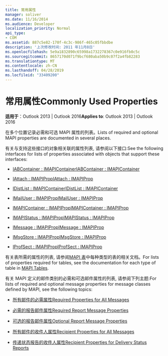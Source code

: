 ```yaml
---
title: 常用属性
manager: soliver
ms.date: 11/16/2014
ms.audience: Developer
localization_priority: Normal
api_type:
- COM
ms.assetid: 887c5e82-170f-4c3c-986f-465c05fbbdbe
description: '上次修改时间: 2011 年11月8日'
ms.openlocfilehash: 5e9a1832890c65998a1732278367c0e916fb0c5c
ms.sourcegitcommit: 8657170d071f9bcf680aba50b9c07f2a4fb82283
ms.translationtype: MT
ms.contentlocale: zh-CN
ms.lasthandoff: 04/28/2019
ms.locfileid: "33409200"
---
```

# <a name="commonly-used-properties"></a><span data-ttu-id="dabdb-103">常用属性</span><span class="sxs-lookup"><span data-stu-id="dabdb-103">Commonly Used Properties</span></span>

 
  
<span data-ttu-id="dabdb-104">**适用于**：Outlook 2013 | Outlook 2016</span><span class="sxs-lookup"><span data-stu-id="dabdb-104">**Applies to**: Outlook 2013 | Outlook 2016</span></span> 
  
<span data-ttu-id="dabdb-105">在多个位置记录必需和可选 MAPI 属性的列表。</span><span class="sxs-lookup"><span data-stu-id="dabdb-105">Lists of required and optional MAPI properties are documented in several places.</span></span>
  
<span data-ttu-id="dabdb-106">有关与支持这些接口的对象相关联的属性列表, 请参阅以下接口:</span><span class="sxs-lookup"><span data-stu-id="dabdb-106">See the following interfaces for lists of properties associated with objects that support these interfaces:</span></span>
  
- [<span data-ttu-id="dabdb-107">IABContainer : IMAPIContainer</span><span class="sxs-lookup"><span data-stu-id="dabdb-107">IABContainer : IMAPIContainer</span></span>](iabcontainerimapicontainer.md)
    
- [<span data-ttu-id="dabdb-108">IAttach : IMAPIProp</span><span class="sxs-lookup"><span data-stu-id="dabdb-108">IAttach : IMAPIProp</span></span>](iattachimapiprop.md)
    
- [<span data-ttu-id="dabdb-109">IDistList : IMAPIContainer</span><span class="sxs-lookup"><span data-stu-id="dabdb-109">IDistList : IMAPIContainer</span></span>](idistlistimapicontainer.md)
    
- [<span data-ttu-id="dabdb-110">IMailUser : IMAPIProp</span><span class="sxs-lookup"><span data-stu-id="dabdb-110">IMailUser : IMAPIProp</span></span>](imailuserimapiprop.md)
    
- [<span data-ttu-id="dabdb-111">IMAPIContainer : IMAPIProp</span><span class="sxs-lookup"><span data-stu-id="dabdb-111">IMAPIContainer : IMAPIProp</span></span>](imapicontainerimapiprop.md)
    
- [<span data-ttu-id="dabdb-112">IMAPIStatus : IMAPIProp</span><span class="sxs-lookup"><span data-stu-id="dabdb-112">IMAPIStatus : IMAPIProp</span></span>](imapistatusimapiprop.md)
    
- [<span data-ttu-id="dabdb-113">IMessage : IMAPIProp</span><span class="sxs-lookup"><span data-stu-id="dabdb-113">IMessage : IMAPIProp</span></span>](imessageimapiprop.md)
    
- [<span data-ttu-id="dabdb-114">IMsgStore : IMAPIProp</span><span class="sxs-lookup"><span data-stu-id="dabdb-114">IMsgStore : IMAPIProp</span></span>](imsgstoreimapiprop.md)
    
- [<span data-ttu-id="dabdb-115">IProfSect : IMAPIProp</span><span class="sxs-lookup"><span data-stu-id="dabdb-115">IProfSect : IMAPIProp</span></span>](iprofsectimapiprop.md)
    
<span data-ttu-id="dabdb-116">有关表所需的属性的列表, 请参阅[MAPI 表](mapi-tables.md)中每种类型的表的相关文档。</span><span class="sxs-lookup"><span data-stu-id="dabdb-116">For lists of properties required for tables, see the documentation for each type of table in [MAPI Tables](mapi-tables.md).</span></span>
  
<span data-ttu-id="dabdb-117">有关 MAPI 定义的邮件类别的必需和可选邮件属性的列表, 请参阅下列主题:</span><span class="sxs-lookup"><span data-stu-id="dabdb-117">For lists of required and optional message properties for message classes defined by MAPI, see the following topics:</span></span> 
  
- [<span data-ttu-id="dabdb-118">所有邮件的必需属性</span><span class="sxs-lookup"><span data-stu-id="dabdb-118">Required Properties for All Messages</span></span>](required-properties-for-all-messages.md)
    
- [<span data-ttu-id="dabdb-119">必需的报告邮件属性</span><span class="sxs-lookup"><span data-stu-id="dabdb-119">Required Report Message Properties</span></span>](required-report-message-properties.md)
    
- [<span data-ttu-id="dabdb-120">可选的报告邮件属性</span><span class="sxs-lookup"><span data-stu-id="dabdb-120">Optional Report Message Properties</span></span>](optional-report-message-properties.md)
    
- [<span data-ttu-id="dabdb-121">所有邮件的收件人属性</span><span class="sxs-lookup"><span data-stu-id="dabdb-121">Recipient Properties for All Messages</span></span>](recipient-properties-for-all-messages.md)
    
- [<span data-ttu-id="dabdb-122">传递状态报告的收件人属性</span><span class="sxs-lookup"><span data-stu-id="dabdb-122">Recipient Properties for Delivery Status Reports</span></span>](recipient-properties-for-delivery-status-reports.md)
    

